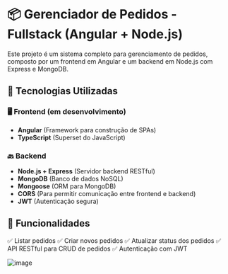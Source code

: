 # 📦 Gerenciador de Pedidos - Fullstack (Angular + Node.js)

Este projeto é um sistema completo para gerenciamento de pedidos, composto por um frontend em Angular e um backend em Node.js com Express e MongoDB.

## 🚀 Tecnologias Utilizadas
### 🖥️ **Frontend** (em desenvolvimento)
- **Angular** (Framework para construção de SPAs)
- **TypeScript** (Superset do JavaScript)

### 🔙 **Backend**
- **Node.js + Express** (Servidor backend RESTful)
- **MongoDB** (Banco de dados NoSQL)
- **Mongoose** (ORM para MongoDB)
- **CORS** (Para permitir comunicação entre frontend e backend)
- **JWT** (Autenticação segura)

## 📌 Funcionalidades
✅ Listar pedidos
✅ Criar novos pedidos
✅ Atualizar status dos pedidos
✅ API RESTful para CRUD de pedidos
✅ Autenticação com JWT 

![image](https://github.com/user-attachments/assets/a0227180-9475-4461-9f2c-b44a5bf8eef6)
